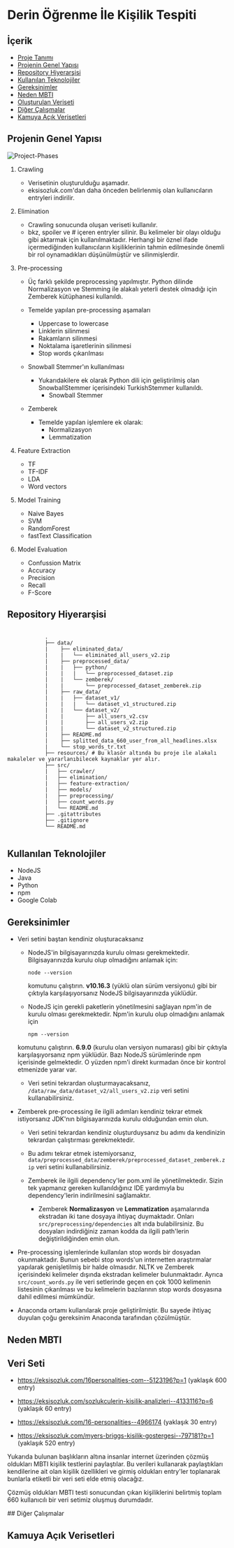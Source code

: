 # Derin Öğrenme İle Kişilik Tespiti

## İçerik
- [Proje Tanımı](https://github.com/kaansonmezoz/personality-detection-nlp#proje-tanımı)
- [Projenin Genel Yapısı](https://github.com/kaansonmezoz/personality-detection-nlp#projenin-genel-yapısı)
- [Repository Hiyerarşisi](https://github.com/kaansonmezoz/personality-detection-nlp#repository-hiyerarşisi)
- [Kullanılan Teknolojiler](https://github.com/kaansonmezoz/personality-detection-nlp#kullanılan-teknolojiler)
- [Gereksinimler](https://github.com/kaansonmezoz/personality-detection-nlp#gereksinimler)
- [Neden MBTI](https://github.com/kaansonmezoz/personality-detection-nlp#neden-mbti)
- [Oluşturulan Veriseti](https://github.com/kaansonmezoz/personality-detection-nlp#oluşturulan-veriseti)
- [Diğer Çalışmalar](https://github.com/kaansonmezoz/personality-detection-nlp#diğer-çalışmalar)
- [Kamuya Açık Verisetleri](https://github.com/kaansonmezoz/personality-detection-nlp#kamuya-açık-verisetleri)


## Projenin Genel Yapısı

![Project-Phases](https://raw.githubusercontent.com/kaansonmezoz/personality-detection-nlp/0836b492d89fca540aa51effca5b5b8778e2c862/Project-Phases.png)

1. Crawling
    - Verisetinin oluşturulduğu aşamadır.
    - eksisozluk.com'dan daha önceden belirlenmiş olan kullanıcıların entryleri indirilir.
2. Elimination
    - Crawling sonucunda oluşan veriseti kullanılır.
    - bkz, spoiler ve  # içeren entryler silinir.  Bu kelimeler bir olayı olduğu gibi aktarmak için kullanılmaktadır. Herhangi bir öznel ifade içermediğinden kullanıcıların kişiliklerinin tahmin edilmesinde önemli bir rol oynamadıkları düşünülmüştür ve silinmişlerdir.

3. Pre-processing
    - Üç farklı şekilde preprocessing yapılmıştır. Python dilinde Normalizasyon ve Stemming ile alakalı yeterli destek olmadığı için Zemberek kütüphanesi kullanıldı.
    
    - Temelde yapılan pre-processing aşamaları
        - Uppercase to lowercase
        - Linklerin silinmesi
        - Rakamların silinmesi
        - Noktalama işaretlerinin silinmesi
        - Stop words çıkarılması

    - Snowball Stemmer'ın kullanılması
        - Yukarıdakilere ek olarak Python dili için geliştirilmiş olan SnowballStemmer içerisindeki TurkishStemmer kullanıldı.
            - Snowball Stemmer
    
    - Zemberek
        - Temelde yapılan işlemlere ek olarak:
            - Normalizasyon
            - Lemmatization

4. Feature Extraction
    - TF
    - TF-IDF
    - LDA
    - Word vectors

5. Model Training
    - Naive Bayes
    - SVM
    - RandomForest
    - fastText Classification

6. Model Evaluation
    - Confussion Matrix
    - Accuracy
    - Precision
    - Recall
    - F-Score

## Repository Hiyerarşisi
```

            .
            ├── data/                                   
            |    ├── eliminated_data/
            |    |   └── eliminated_all_users_v2.zip
            |    ├── preprocessed_data/
            |    |   ├── python/
            |    |   |   └── preprocessed_dataset.zip
            |    |   └── zemberek/
            |    |       └── preprocessed_dataset_zemberek.zip
            |    ├── raw_data/
            |    |   ├── dataset_v1/
            |    |   |   └── dataset_v1_structured.zip
            |    |   └── dataset_v2/
            |    |       ├── all_users_v2.csv
            |    |       ├── all_users_v2.zip
            |    |       └── dataset_v2_structured.zip
            |    ├── README.md
            |    ├── splitted_data_660_user_from_all_headlines.xlsx
            |    └── stop_words_tr.txt
            ├── resources/ # Bu klasör altında bu proje ile alakalı makaleler ve yararlanıbilecek kaynaklar yer alır.        
            ├── src/
            |   ├── crawler/
            |   ├── elimination/
            |   ├── feature-extraction/
            |   ├── models/
            |   ├── preprocessing/
            |   ├── count_words.py
            |   └── README.md
            ├── .gitattributes                 
            ├── .gitignore
            └── README.md


```

## Kullanılan Teknolojiler
- NodeJS
- Java
- Python
- npm
- Google Colab

## Gereksinimler
- Veri setini baştan kendiniz oluşturacaksanız
    - NodeJS'in bilgisayarınızda kurulu olması gerekmektedir. Bilgisayarınızda kurulu olup olmadığını anlamak için:
        
        ```node --version``` 

      komutunu çalıştırın. **v10.16.3** (yüklü olan sürüm versiyonu) gibi bir çıktıyla karşılaşıyorsanız NodeJS bilgisayarınızda yüklüdür.
    
    - NodeJS için gerekli paketlerin yönetilmesini sağlayan npm'in de kurulu olması gerekmektedir. Npm'in kurulu olup olmadığını anlamak için

        ```npm --version```
    
    komutunu çalıştırın. **6.9.0** (kurulu olan versiyon numarası) gibi bir çıktıyla karşılaşıyorsanız npm yüklüdür. Bazı NodeJS sürümlerinde npm içerisinde gelmektedir. O yüzden npm'i direkt kurmadan önce bir kontrol etmenizde yarar var.

    - Veri setini tekrardan oluşturmayacaksanız, ```/data/raw_data/dataset_v2/all_users_v2.zip``` veri setini kullanabilirsiniz.

-  Zemberek pre-processing ile ilgili adımları kendiniz tekrar etmek istiyorsanız JDK'nın bilgisayarınızda kurulu olduğundan emin olun.

    - Veri setini tekrardan kendiniz oluşturduysanız bu adımı da kendinizin tekrardan çalıştırması gerekmektedir.

    - Bu adımı tekrar etmek istemiyorsanız, ```data/preprocessed_data/zemberek/preprocessed_dataset_zemberek.zip``` veri setini kullanabilirsiniz.

    - Zemberek ile ilgili dependency'ler pom.xml ile yönetilmektedir. Sizin tek yapmanız gereken kullanıldığınız IDE yardımıyla bu dependency'lerin indirilmesini sağlamaktır.
        
        - Zemberek **Normalizasyon** ve **Lemmatization** aşamalarında ekstradan iki tane dosyaya ihtiyaç duymaktadır.
        Onları ```src/preprocessing/dependencies``` alt ında bulabilirsiniz. Bu dosyaları indirdiğiniz zaman kodda da ilgili path'lerin değiştirildiğinden emin olun.

- Pre-processing işlemlerinde kullanılan stop words bir dosyadan okunmaktadır. Bunun sebebi stop words'un internetten araştırmalar yapılarak genişletilmiş bir halde olmasıdır. NLTK ve Zemberek içerisindeki kelimeler dışında ekstradan kelimeler bulunmaktadır. Ayrıca ```src/count_words.py``` ile veri setlerinde geçen en çok 1000 kelimenin listesinin çıkarılması ve bu kelimelerin bazılarının stop words dosyasına dahil edilmesi mümkündür.

- Anaconda ortamı kullanılarak proje geliştirilmiştir. Bu sayede ihtiyaç duyulan çoğu gereksinim Anaconda tarafından çözülmüştür.


## Neden MBTI

## Veri Seti

- https://eksisozluk.com/16personalities-com--5123196?p=1 (yaklaşık 600 entry) 

- https://eksisozluk.com/sozlukculerin-kisilik-analizleri--4133116?p=6  (yaklaşık 60 entry)

- https://eksisozluk.com/16-personalities--4966174  (yaklaşık 30 entry)

- https://eksisozluk.com/myers-briggs-kisilik-gostergesi--797181?p=1  (yaklaşık 520 entry)

Yukarıda bulunan başlıkların altına insanlar internet üzerinden çözmüş oldukları MBTI kişilik testlerini paylaştılar. 
Bu verileri kullanarak paylaştıkları kendilerine ait olan kişilik özellikleri ve girmiş oldukları entry'ler toplanarak bunlarla etiketli bir veri seti elde etmiş olacağız.

Çözmüş oldukları MBTI testi sonucundan çıkan kişiliklerini belirtmiş
toplam 660 kullanıcılı bir veri setimiz oluşmuş durumdadır.


## Diğer Çalışmalar

## Kamuya Açık Verisetleri
